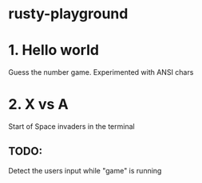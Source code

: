 # rusty-playground

# 1. Hello world

Guess the number game. Experimented with ANSI chars

# 2. X vs A

Start of Space invaders in the terminal


## TODO:

Detect the users input while "game" is running
